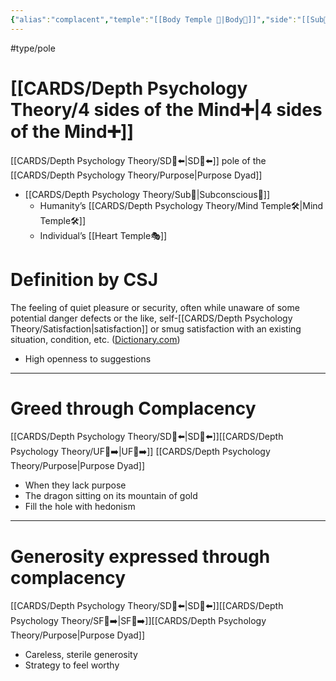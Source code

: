 ```yaml
---
{"alias":"complacent","temple":"[[Body Temple 🌳|Body🌳]]","side":"[[Sub🤸|🤸]]","Htemple":"[[Mind Temple ⚒️|Mind⚒️]]","Itemple":"[[CARDS/Depth Psychology Theory/Heart Temple🎭\|Heart Temple🎭]]","dg-publish":true,"permalink":"/cards/depth-psychology-theory/complacency/","dgPassFrontmatter":true,"created":"2022-12-31T17:46:37.695+01:00","updated":"2023-05-27T15:35:27.539+02:00"}
---
```


#type/pole 

# [[CARDS/Depth Psychology Theory/4 sides of the Mind➕\|4 sides of the Mind➕]]
[[CARDS/Depth Psychology Theory/SD🤸⬅️\|SD🤸⬅️]] pole of the [[CARDS/Depth Psychology Theory/Purpose\|Purpose Dyad]] 
- [[CARDS/Depth Psychology Theory/Sub🤸\|Subconscious🤸]]  
	- Humanity’s [[CARDS/Depth Psychology Theory/Mind Temple🛠️\|Mind Temple🛠️]] 
	- Individual’s [[Heart Temple🎭]] 

# Definition by CSJ 

<div class="transclusion internal-embed is-loaded"><div class="markdown-embed">



The feeling of quiet pleasure or security, often while unaware of some potential danger defects or the like, self-[[CARDS/Depth Psychology Theory/Satisfaction\|satisfaction]] or smug satisfaction with an existing situation, condition, etc. ([Dictionary.com](https://www.dictionary.com/browse/complacency)) 

</div></div>

- High openness to suggestions 
---
# Greed through Complacency 
[[CARDS/Depth Psychology Theory/SD🤸⬅️\|SD🤸⬅️]][[CARDS/Depth Psychology Theory/UF👤➡️\|UF👤➡️]] [[CARDS/Depth Psychology Theory/Purpose\|Purpose Dyad]] 
- When they lack purpose 
- The dragon sitting on its mountain of gold 
- Fill the hole with hedonism 
---
# Generosity expressed through complacency
[[CARDS/Depth Psychology Theory/SD🤸⬅️\|SD🤸⬅️]][[CARDS/Depth Psychology Theory/SF🤸➡️\|SF🤸➡️]][[CARDS/Depth Psychology Theory/Purpose\|Purpose Dyad]] 
- Careless, sterile generosity 
- Strategy to feel worthy 